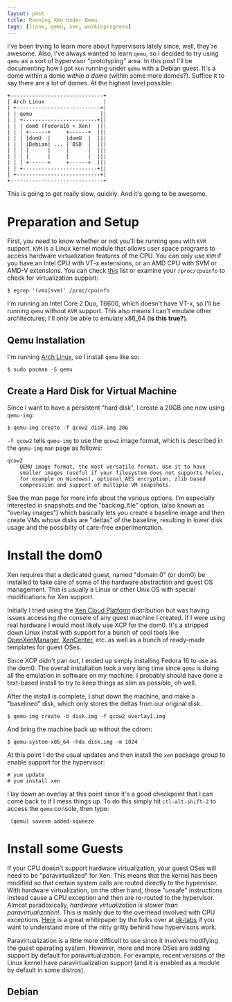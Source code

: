 ```yaml
---
layout: post
title: Running Xen Under Qemu
tags: [linux, qemu, xen, workinprogress]
---
```


I've been trying to learn more about hypervisors lately since, well,
they're awesome. Also, I've always wanted to learn `qemu`, so I
decided to try using `qemu` as a sort of hypervisor "prototyping"
area. In this post I'll be documenting how I got `Xen` running under
`qemu` with a Debian guest. It's a dome within a dome *within a dome*
(within some more domes?). Suffice it to say there are a lot of
domes. At the highest level possible:

    +------------------------------+
    | Arch Linux                   |
    | +---------------------------+|
    | | qemu                      ||
    | | +------------------------+||
    | | | dom0 (Fedora16 + Xen)  |||
    | | | +------+     +------+  |||
    | | | |domU  |     |domU  |  |||
    | | | |Debian| ... | BSD  |  |||
    | | | |      |     |      |  |||
    | | | |      |     |      |  |||
    | | | +------+     +------+  |||
    | | +------------------------+||
    | +---------------------------+|
    +------------------------------+

This is going to get really slow, quickly. And it's going to be
awesome.

# Preparation and Setup

First, you need to know whether or not you'll be running `qemu` with
`KVM` support. `KVM` is a Linux kernel module that allows user space
programs to access hardware virtualization features of the CPU. You
can only use `KVM` if you have an Intel CPU with VT-x extensions, or
an AMD CPU with SVM or AMD-V extensions. You can check
[this](http://wiki.xensource.com/xenwiki/HVM_Compatible_Processors)
list or examine your `/proc/cpuinfo` to check for virtualization
support:

    $ egrep '(vmx|svm)' /proc/cpuinfo

I'm running an Intel Core 2 Duo, T6600, which doesn't have VT-x, so
I'll be running `qemu` without `KVM` support. This also means I can't
emulate other architectures; I'll only be able to emulate x86_64 (**is
this true?**).

## Qemu Installation

I'm running [Arch Linux](http://www.archlinux.org/), so I install
`qemu` like so:

    $ sudo pacman -S qemu

## Create a Hard Disk for Virtual Machine

Since I want to have a persistent "hard disk", I create a 20GB one now
using `qemu-img`:

    $ qemu-img create -f qcow2 disk.img 20G

`-f qcow2` tells `qemu-img` to use the `qcow2` image format, which is
described in the `qemu-img` `man` page as follows:

    qcow2
        QEMU image format, the most versatile format. Use it to have
        smaller images (useful if your filesystem does not supports holes,
        for example on Windows), optional AES encryption, zlib based
        compression and support of multiple VM snapshots.

See the man page for more info about the various options. I'm
especially interested in snapshots and the "backing_file" option,
(also known as "overlay images") which basically lets you create a
baseline image and then create VMs whose disks are "deltas" of the
baseline, resulting in lower disk usage and the possibilty of
care-free experimentation.

# Install the dom0

Xen requires that a dedicated guest, named "domain 0" (or dom0) be
installed to take care of some of the hardware abstraction and guest
OS management. This is usually a Linux or other Unix OS with special
modifications for Xen support.

Initially I tried using the
[Xen Cloud Platform](http://www.xen.org/download/xcp/index_1.5.0.html)
distribution but was having issues accessing the console of any guest
machine I created. If I were using real hardware I would most likely
use XCP for the dom0. It's a stripped down Linux install with support
for a bunch of cool tools like
[OpenXenManager](http://sourceforge.net/projects/openxenmanager/),
[XenCenter](http://community.citrix.com/display/xs/XenCenter), etc. as
well as a bunch of ready-made templates for guest OSes.

Since XCP didn't pan out, I ended up simply installing Fedora 16 to
use as the dom0. The overall installation took a very long time since
`qemu` is doing all the emulation in software on my machine. I
probably should have done a text-based install to try to keep things
as slim as possible, oh well.

After the install is complete, I shut down the machine, and make a
"baselined" disk, which only stores the deltas from our original disk.

    $ qemu-img create -b disk.img -f qcow2 overlay1.img

And bring the machine back up without the cdrom:

    $ qemu-system-x86_64 -hda disk.img -m 1024

At this point I do the usual updates and then install the `xen`
package group to enable support for the hypervisor:

    # yum update
    # yum install xen

I lay down an overlay at this point since it's a good checkpoint that
I can come back to if I mess things up. To do this simply hit
`ctl-alt-shift-2` to access the `qemu` console, then type:

     (qemu) savevm added-squeeze

# Install some Guests

If your CPU doesn't support hardware virtualization, your guest OSes
will need to be "paravirtualized" for Xen. This means that the kernel
has been modified so that certain system calls are routed directly to
the hypervisor. With hardware virtualization, on the other hand, those
"unsafe" instructions instead cause a CPU exception and then are
re-routed to the hypervisor. Almost paradoxically, *hardware
virtualization is slower than paravirtualization*!. This is mainly due
to the overhead involved with CPU
exceptions. [Here](http://www.ok-labs.com/) is a great whitepaper by
the folks over at [ok-labs](http://www.ok-labs.com/) if you want to
understand more of the nitty gritty behind how hypervisors work.

Paravirtualization is a little more difficult to use since it involves
modifying the guest operating system. However, more and more OSes are
adding support by default for paravirtualization. For example, recent
versions of the Linux kernel have paravirtualization support (and it
is enabled as a module by default in some distros).

## Debian
